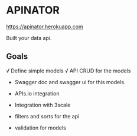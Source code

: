 # APINATOR

https://apinator.herokuapp.com

Built your data api.

## Goals

√ Define simple models
√ API CRUD for the models
- Swagger doc and swagger ui for this models.
- APIs.io integration
- Integration with 3scale
 
 
- filters and sorts for the api
- validation for models
